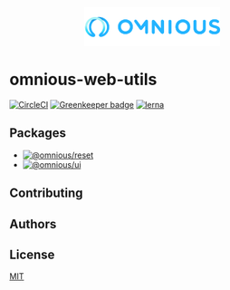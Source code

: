 <div align="center">
  <a href="https://github.com/omnious-dev/omnious-web-utils" title="Omnious Web Utils">
    <img alt="Omnious Web Utils" src="https://raw.githubusercontent.com/omnious-dev/i/master/omnious-logo.png" width="240px" />
  </a>
  <br />
</div>

# omnious-web-utils

[![CircleCI][circleci]][circleci.url]
[![Greenkeeper badge][greenkeeper]][greenkeeper.url]
[![lerna][lerna]][lerna.url]

## Packages

- [![@omnious/reset][@omnious/reset]][@omnious/reset.url]
- [![@omnious/ui][@omnious/ui]][@omnious/ui.url]

## Contributing

## Authors

## License

[MIT](LICENSE)

[circleci]: https://circleci.com/gh/omnious-dev/omnious-web-utils.svg?style=svg
[circleci.url]: https://circleci.com/gh/omnious-dev/omnious-web-utils
[greenkeeper]: https://badges.greenkeeper.io/omnious-dev/omnious-web-utils.svg
[greenkeeper.url]: https://greenkeeper.io/
[lerna]: https://img.shields.io/badge/maintained%20with-lerna-cc00ff.svg
[lerna.url]: https://lernajs.io/
[@omnious/reset]: https://img.shields.io/npm/v/@omnious/ui.svg?label=@omnious/reset
[@omnious/reset.url]: https://www.npmjs.com/package/@omnious/reset
[@omnious/ui]: https://img.shields.io/npm/v/@omnious/ui.svg?label=@omnious/ui
[@omnious/ui.url]: https://www.npmjs.com/package/@omnious/ui
